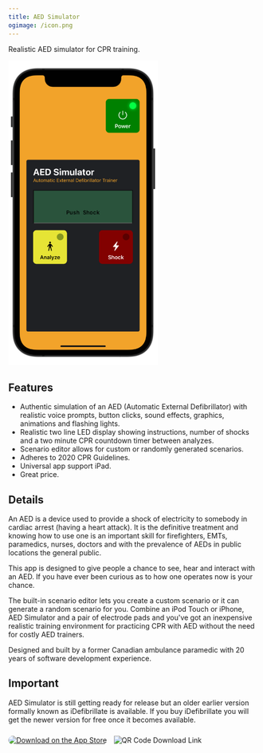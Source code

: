 ```yaml
---
title: AED Simulator
ogimage: /icon.png
---
```


Realistic AED simulator for CPR training.

<img alt="Screenshot of AED Simulator" src="screenshots/1.png" width="300">

## Features

- Authentic simulation of an AED (Automatic External Defibrillator) with realistic voice prompts, button clicks, sound effects, graphics, animations and flashing lights.
- Realistic two line LED display showing instructions, number of shocks and a two minute CPR countdown timer between analyzes.
- Scenario editor allows for custom or randomly generated scenarios.
- Adheres to 2020 CPR Guidelines.
- Universal app support iPad.
- Great price.

## Details

An AED is a device used to provide a shock of electricity to somebody in cardiac arrest (having a heart attack). It is the definitive treatment and knowing how to use one is an important skill for firefighters, EMTs, paramedics, nurses, doctors and with the prevalence of AEDs in public locations the general public.

This app is designed to give people a chance to see, hear and interact with an AED. If you have ever been curious as to how one operates now is your chance.

The built-in scenario editor lets you create a custom scenario or it can generate a random scenario for you. Combine an iPod Touch or iPhone, AED Simulator and a pair of electrode pads and you've got an inexpensive realistic training environment for practicing CPR with AED without the need for costly AED trainers.

Designed and built by a former Canadian ambulance paramedic with 20 years of software development experience.

## Important

AED Simulator is still getting ready for release but an older earlier version formally known as iDefibrillate is available. If you buy iDefibrillate you will get the newer version for free once it becomes available.

<div>
<a href="https://apps.apple.com/us/app/idefibrillate-aed-simulator/id359990739?itsct=apps_box_badge&amp;itscg=30200" style="overflow: hidden; border-radius: 13px; width: 250px; height: 83px;"><img src="https://tools.applemediaservices.com/api/badges/download-on-the-app-store/black/en-us?size=250x83&amp;releaseDate=1412812800" alt="Download on the App Store" style="border-radius: 13px; width: 250px; height: 83px;"></a>

<img style="padding:10px; width: 120px; height: 120px" alt="QR Code Download Link" src="https://tools-qr-production.s3.amazonaws.com/output/apple-toolbox/258db9b681d90a1715dbafa4a3305746/b7142da490218d87c633123f4d5dfd92.png">
</div>
